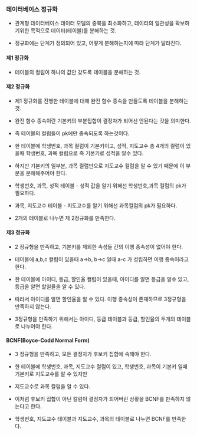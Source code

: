 ### 데이터베이스 정규화

* 관계형 데이터베이스 데이터 모델의 중복을 최소화하고, 데이터의 일관성을 확보하기위한 목적으로 데이터(테이블)를 분해하는 것.

* 정규화에는 단계가 정의되어 있고, 어떻게 분해하는지에 따라 단계가 달라진다.


#### 제1 정규화

* 테이블의 컬럼이 하나의 값만 갖도록 테이블을 분해하는 것.


#### 제2 정규화

* 제1 정규화를 진행한 테이블에 대해 완전 함수 종속을 만들도록 테이블을 분해하는 것.

* 완전 함수 종속이란 기본키의 부분집합이 결정자가 되어선 안된다는 것을 의미한다.

* 즉 테이블의 컬럼들이 pk에만 종속되도록 하는것이다.

* 한 테이블에 학생번호, 과목 컬럼이 기본키이고, 성적, 지도교수 총 4개의 컬럼이 있을때 학생번호, 과목 컬럼으로 즉 기본키로 성적을 알수 있다.

* 하지만 기본키의 일부분, 과목 컬럼만으로 지도교수 컬럼을 알 수 있기 때문에 이 부분을 분해해주어야 한다.

* 학생번호, 과목, 성적 테이블 - 성적 값을 알기 위해선 학생번호,과목 컬럼의 pk가 필요하다.

* 과목, 지도교수 테이블 - 지도교수를 알기 위해선 과목컬럼의 pk가 필요하다.  

* 2개의 테이블로 나누면 제 2정규화를 만족한다.   


#### 제3 정규화

* 2 정규형을 만족하고, 기본키를 제외한 속성들 간의 이행 종속성이 없어야 한다.

* 테이블에 a,b,c 컬럼이 있을때 a->b, b->c 일때 a-c 가 성립하면 이행 종속이라고 한다.

* 한 테이블에 아이디, 등급, 할인율 컬럼이 있을때, 아이디를 알면 등급을 알수 있고, 등급을 알면 할일율을 알 수 있다.

* 따라서 아이디를 알면 할인율을 알 수 있다. 이행 종속성이 존재하므로 3정규형을 만족하지 않는다.

* 3정규형을 만족하기 위해서는 아이디, 등급 테이블과 등급, 할인율의 두개의 테이블로 나누어야 한다.


#### BCNF(Boyce-Codd Normal Form)

* 3 정규형을 만족하고, 모든 결정자가 후보키 집합에 속해야 한다.

* 한 테이블에 학생번호, 과목, 지도교수 컬럼이 있고, 학생번호, 과목이 기본키 일때 기본키로 지도교수를 알 수 있지만

* 지도교수로 과목 칼럼을 알 수 있다.

* 이처럼 후보키 집합이 아닌 칼럼이 결정자가 되어버린 상황을 BCNF를 만족하지 않는다고 한다.

* 학생번호, 지도교수 테이블과 지도교수, 과목의 테이블로 나누면 BCNF를 만족한다. 
